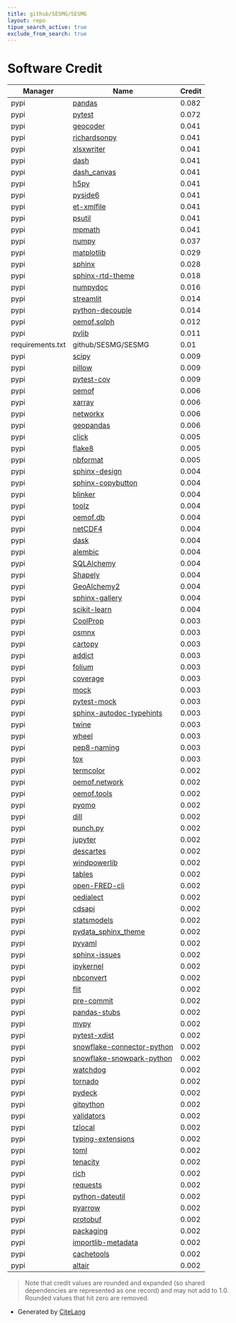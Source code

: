 ```yaml
---
title: github/SESMG/SESMG
layout: repo
tipue_search_active: true
exclude_from_search: true
---
```

# Software Credit

|Manager|Name|Credit|
|-------|----|------|
|pypi|[pandas](https://pypi.org/project/pandas)|0.082|
|pypi|[pytest](https://pypi.org/project/pytest)|0.072|
|pypi|[geocoder](https://github.com/DenisCarriere/geocoder)|0.041|
|pypi|[richardsonpy](https://github.com/RWTH-EBC/richardsonpy)|0.041|
|pypi|[xlsxwriter](https://github.com/jmcnamara/XlsxWriter)|0.041|
|pypi|[dash](https://plotly.com/dash)|0.041|
|pypi|[dash_canvas](https://pypi.org/project/dash_canvas)|0.041|
|pypi|[h5py](https://pypi.org/project/h5py)|0.041|
|pypi|[pyside6](https://pypi.org/project/pyside6)|0.041|
|pypi|[et-xmlfile](https://pypi.org/project/et-xmlfile)|0.041|
|pypi|[psutil](https://pypi.org/project/psutil)|0.041|
|pypi|[mpmath](https://pypi.org/project/mpmath)|0.041|
|pypi|[numpy](https://pypi.org/project/numpy)|0.037|
|pypi|[matplotlib](https://pypi.org/project/matplotlib)|0.029|
|pypi|[sphinx](https://pypi.org/project/sphinx)|0.028|
|pypi|[sphinx-rtd-theme](https://pypi.org/project/sphinx-rtd-theme)|0.018|
|pypi|[numpydoc](https://pypi.org/project/numpydoc)|0.016|
|pypi|[streamlit](https://streamlit.io)|0.014|
|pypi|[python-decouple](https://pypi.org/project/python-decouple)|0.014|
|pypi|[oemof.solph](https://oemof.org)|0.012|
|pypi|[pvlib](https://pypi.org/project/pvlib)|0.011|
|requirements.txt|github/SESMG/SESMG|0.01|
|pypi|[scipy](https://pypi.org/project/scipy)|0.009|
|pypi|[pillow](https://pypi.org/project/pillow)|0.009|
|pypi|[pytest-cov](https://pypi.org/project/pytest-cov)|0.009|
|pypi|[oemof](https://pypi.org/project/oemof)|0.006|
|pypi|[xarray](https://pypi.org/project/xarray)|0.006|
|pypi|[networkx](https://pypi.org/project/networkx)|0.006|
|pypi|[geopandas](https://pypi.org/project/geopandas)|0.006|
|pypi|[click](https://pypi.org/project/click)|0.005|
|pypi|[flake8](https://pypi.org/project/flake8)|0.005|
|pypi|[nbformat](https://pypi.org/project/nbformat)|0.005|
|pypi|[sphinx-design](https://pypi.org/project/sphinx-design)|0.004|
|pypi|[sphinx-copybutton](https://pypi.org/project/sphinx-copybutton)|0.004|
|pypi|[blinker](https://pypi.org/project/blinker)|0.004|
|pypi|[toolz](https://pypi.org/project/toolz)|0.004|
|pypi|[oemof.db](https://pypi.org/project/oemof.db)|0.004|
|pypi|[netCDF4](https://pypi.org/project/netCDF4)|0.004|
|pypi|[dask](https://pypi.org/project/dask)|0.004|
|pypi|[alembic](https://pypi.org/project/alembic)|0.004|
|pypi|[SQLAlchemy](https://pypi.org/project/SQLAlchemy)|0.004|
|pypi|[Shapely](https://pypi.org/project/Shapely)|0.004|
|pypi|[GeoAlchemy2](https://pypi.org/project/GeoAlchemy2)|0.004|
|pypi|[sphinx-gallery](https://pypi.org/project/sphinx-gallery)|0.004|
|pypi|[scikit-learn](https://pypi.org/project/scikit-learn)|0.004|
|pypi|[CoolProp](https://pypi.org/project/CoolProp)|0.003|
|pypi|[osmnx](https://pypi.org/project/osmnx)|0.003|
|pypi|[cartopy](https://pypi.org/project/cartopy)|0.003|
|pypi|[addict](https://pypi.org/project/addict)|0.003|
|pypi|[folium](https://pypi.org/project/folium)|0.003|
|pypi|[coverage](https://pypi.org/project/coverage)|0.003|
|pypi|[mock](https://pypi.org/project/mock)|0.003|
|pypi|[pytest-mock](https://pypi.org/project/pytest-mock)|0.003|
|pypi|[sphinx-autodoc-typehints](https://pypi.org/project/sphinx-autodoc-typehints)|0.003|
|pypi|[twine](https://pypi.org/project/twine)|0.003|
|pypi|[wheel](https://pypi.org/project/wheel)|0.003|
|pypi|[pep8-naming](https://pypi.org/project/pep8-naming)|0.003|
|pypi|[tox](https://pypi.org/project/tox)|0.003|
|pypi|[termcolor](https://pypi.org/project/termcolor)|0.002|
|pypi|[oemof.network](https://pypi.org/project/oemof.network)|0.002|
|pypi|[oemof.tools](https://pypi.org/project/oemof.tools)|0.002|
|pypi|[pyomo](https://pypi.org/project/pyomo)|0.002|
|pypi|[dill](https://pypi.org/project/dill)|0.002|
|pypi|[punch.py](https://pypi.org/project/punch.py)|0.002|
|pypi|[jupyter](https://pypi.org/project/jupyter)|0.002|
|pypi|[descartes](https://pypi.org/project/descartes)|0.002|
|pypi|[windpowerlib](https://pypi.org/project/windpowerlib)|0.002|
|pypi|[tables](https://pypi.org/project/tables)|0.002|
|pypi|[open-FRED-cli](https://pypi.org/project/open-FRED-cli)|0.002|
|pypi|[oedialect](https://pypi.org/project/oedialect)|0.002|
|pypi|[cdsapi](https://pypi.org/project/cdsapi)|0.002|
|pypi|[statsmodels](https://pypi.org/project/statsmodels)|0.002|
|pypi|[pydata_sphinx_theme](https://pypi.org/project/pydata_sphinx_theme)|0.002|
|pypi|[pyyaml](https://pypi.org/project/pyyaml)|0.002|
|pypi|[sphinx-issues](https://pypi.org/project/sphinx-issues)|0.002|
|pypi|[ipykernel](https://pypi.org/project/ipykernel)|0.002|
|pypi|[nbconvert](https://pypi.org/project/nbconvert)|0.002|
|pypi|[flit](https://pypi.org/project/flit)|0.002|
|pypi|[pre-commit](https://pypi.org/project/pre-commit)|0.002|
|pypi|[pandas-stubs](https://pypi.org/project/pandas-stubs)|0.002|
|pypi|[mypy](https://pypi.org/project/mypy)|0.002|
|pypi|[pytest-xdist](https://pypi.org/project/pytest-xdist)|0.002|
|pypi|[snowflake-connector-python](https://pypi.org/project/snowflake-connector-python)|0.002|
|pypi|[snowflake-snowpark-python](https://pypi.org/project/snowflake-snowpark-python)|0.002|
|pypi|[watchdog](https://pypi.org/project/watchdog)|0.002|
|pypi|[tornado](https://pypi.org/project/tornado)|0.002|
|pypi|[pydeck](https://pypi.org/project/pydeck)|0.002|
|pypi|[gitpython](https://pypi.org/project/gitpython)|0.002|
|pypi|[validators](https://pypi.org/project/validators)|0.002|
|pypi|[tzlocal](https://pypi.org/project/tzlocal)|0.002|
|pypi|[typing-extensions](https://pypi.org/project/typing-extensions)|0.002|
|pypi|[toml](https://pypi.org/project/toml)|0.002|
|pypi|[tenacity](https://pypi.org/project/tenacity)|0.002|
|pypi|[rich](https://pypi.org/project/rich)|0.002|
|pypi|[requests](https://pypi.org/project/requests)|0.002|
|pypi|[python-dateutil](https://pypi.org/project/python-dateutil)|0.002|
|pypi|[pyarrow](https://pypi.org/project/pyarrow)|0.002|
|pypi|[protobuf](https://pypi.org/project/protobuf)|0.002|
|pypi|[packaging](https://pypi.org/project/packaging)|0.002|
|pypi|[importlib-metadata](https://pypi.org/project/importlib-metadata)|0.002|
|pypi|[cachetools](https://pypi.org/project/cachetools)|0.002|
|pypi|[altair](https://pypi.org/project/altair)|0.002|


> Note that credit values are rounded and expanded (so shared dependencies are represented as one record) and may not add to 1.0. Rounded values that hit zero are removed.


- Generated by [CiteLang](https://github.com/vsoch/citelang)
